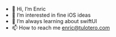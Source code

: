 - 👋 Hi, I’m Enric
- 👀 I’m interested in fine iOS ideas
- 🌱 I’m always learning about swiftUI
- 📫 How to reach me enric@tulotero.com
